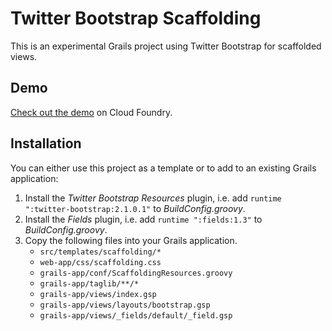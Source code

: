 # Twitter Bootstrap Scaffolding

This is an experimental Grails project using Twitter Bootstrap for scaffolded views.

## Demo

[Check out the demo](http://grails-twitter-bootstrap.cloudfoundry.com) on Cloud Foundry.

## Installation

You can either use this project as a template or to add to an existing Grails application:

1. Install the _Twitter Bootstrap Resources_ plugin, i.e. add `runtime ":twitter-bootstrap:2.1.0.1"` to _BuildConfig.groovy_.
2. Install the _Fields_ plugin, i.e. add `runtime ":fields:1.3"` to _BuildConfig.groovy_.
3. Copy the following files into your Grails application.
   * `src/templates/scaffolding/*` 
   * `web-app/css/scaffolding.css`
   * `grails-app/conf/ScaffoldingResources.groovy`
   * `grails-app/taglib/**/*`
   * `grails-app/views/index.gsp`
   * `grails-app/views/layouts/bootstrap.gsp`
   * `grails-app/views/_fields/default/_field.gsp`
